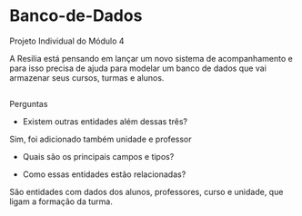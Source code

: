 # Banco-de-Dados
Projeto Individual do Módulo 4 

A Resilia está pensando em lançar um novo sistema de
acompanhamento e para isso precisa de ajuda para modelar um
banco de dados que vai armazenar seus cursos, turmas e alunos.

##
Perguntas

- Existem outras entidades além dessas três?

Sim, foi adicionado também unidade e professor

- Quais são os principais campos e tipos?



- Como essas entidades estão relacionadas?

São entidades com dados dos alunos, professores, curso e unidade, que ligam a formação da turma.
